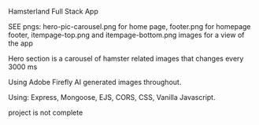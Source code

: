 Hamsterland Full Stack App 

SEE pngs: hero-pic-carousel.png for home page, footer.png for homepage footer, itempage-top.png and itempage-bottom.png images for a view of the app

Hero section is a carousel of hamster related images that changes every 3000 ms

Using Adobe Firefly AI generated images throughout.

Using: Express, Mongoose, EJS, CORS, CSS, Vanilla Javascript.

project is not complete
